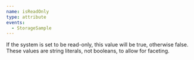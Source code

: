 ```yaml
---
name: isReadOnly
type: attribute
events:
  - StorageSample
---
```


If the system is set to be read-only, this value will be true, otherwise false. These values are string literals, not booleans, to allow for faceting.